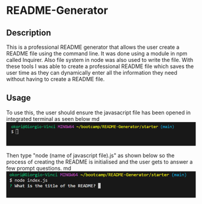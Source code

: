 # README-Generator

## Description

This is a professional README generator that allows the user create a README file using the command line. It was done using a module in npm called Inquirer. Also file system in node was also used to write the file. With these tools I was able to create a professional README file which saves the user time as they can dynamically enter all the information they need without having to create a README file.

## Usage

To use this, the user should ensure the javasacript file has been opened in integrated terminal as seen below
md
    ![alt text](starter/images/01.png)

Then type "node (name of javascript file).js" as shown below so the process of creating the README is initialised and the user gets to answer a few prompt questions.
md
    ![alt text](starter/images/02.png)


    